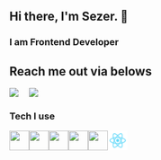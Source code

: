 ##  Hi there, I'm Sezer. 🙂

### I am Frontend Developer

##  Reach me out via belows

[<img  width="35" src="https://img.icons8.com/cute-clipart/344/linkedin.png" align="left" />](https://www.linkedin.com/in/sezerdogru/)
[<img  width="35" src="https://img.icons8.com/bubbles/344/gmail-new.png" align="left" />](mailto:sezer.dogru91@gmail.com)

<br /> 

### Tech I use

<img align="left"  src="https://img.icons8.com/nolan/344/html-5.png" width="35" height="35" />
<img align="left" src="https://img.icons8.com/external-tal-revivo-color-tal-revivo/344/external-cascading-style-sheets-language-used-for-describing-the-presentation-of-a-document-logo-color-tal-revivo.png" width="35" height="35" />
<img align="left" src="https://img.icons8.com/color/344/javascript--v1.png" width="35" height="35" />  
<img align="left" src="https://img.icons8.com/color/344/sass.png" width="35" height="35" />
<img align="left" src="https://img.icons8.com/color/344/git.png" width="35" height="35" />
<img align="left" src="https://raw.githubusercontent.com/github/explore/80688e429a7d4ef2fca1e82350fe8e3517d3494d/topics/react/react.png" width="35" height="35" />

<br /> 
